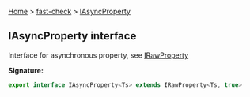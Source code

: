[Home](/) &gt; [fast-check](../fast-check.md) &gt; [IAsyncProperty](IAsyncProperty.md)

## IAsyncProperty interface

Interface for asynchronous property, see [IRawProperty](IRawProperty.md)

<b>Signature:</b>

```typescript
export interface IAsyncProperty<Ts> extends IRawProperty<Ts, true> 
```
